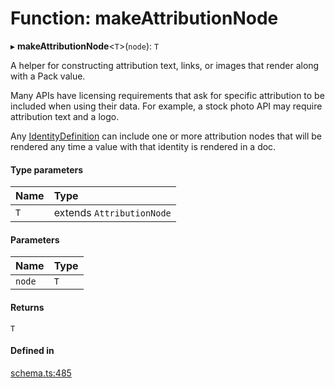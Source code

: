 # Function: makeAttributionNode

▸ **makeAttributionNode**<`T`\>(`node`): `T`

A helper for constructing attribution text, links, or images that render along with a Pack value.

Many APIs have licensing requirements that ask for specific attribution to be included
when using their data. For example, a stock photo API may require attribution text
and a logo.

Any [IdentityDefinition](../interfaces/IdentityDefinition.md) can include one or more attribution nodes that will be
rendered any time a value with that identity is rendered in a doc.

#### Type parameters

| Name | Type |
| :------ | :------ |
| `T` | extends `AttributionNode` |

#### Parameters

| Name | Type |
| :------ | :------ |
| `node` | `T` |

#### Returns

`T`

#### Defined in

[schema.ts:485](https://github.com/coda/packs-sdk/blob/main/schema.ts#L485)
